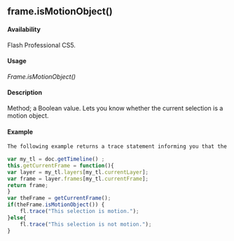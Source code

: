 ## frame.isMotionObject()

#### Availability

Flash Professional CS5.

#### Usage

*Frame.isMotionObject()*

#### Description

Method; a Boolean value. Lets you know whether the current selection is a motion object.

#### Example

```javascript
The following example returns a trace statement informing you that the current selection is or is not a motion object.

var my_tl = doc.getTimeline() ; 
this.getCurrentFrame = function(){
var layer = my_tl.layers[my_tl.currentLayer];
var frame = layer.frames[my_tl.currentFrame]; 
return frame;
}
var theFrame = getCurrentFrame(); 
if(theFrame.isMotionObject()) { 
    fl.trace("This selection is motion.");
}else{
    fl.trace("This selection is not motion.");
}

```